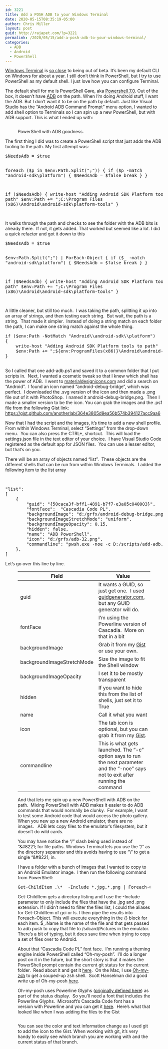```yaml
---
id: 3221
title: Add a POSH ADB to your Windows Terminal
date: 2020-05-15T08:35:19-05:00
author: Chris Miller
layout: post
guid: http://rajapet.com/?p=3221
permalink: /2020/05/15/add-a-posh-adb-to-your-windows-terminal/
categories:
  - ADB
  - Android
  - PowerShell
---
```

[Windows Terminal](https://www.microsoft.com/en-us/p/windows-terminal-preview/9n0dx20hk701?activetab=pivot:overviewtab) is [so close](https://devblogs.microsoft.com/commandline/windows-terminal-preview-v0-11-release/) to being out of beta. It&#8217;s been my default CLI on Windows for about a year. I still don&#8217;t think in PowerShell, but I try to use PowerShell as my default shell. I just love how you can configure Terminal.

The default shell for me is PowerShell <s>Core</s>, aka [Powershell 7.0](https://devblogs.microsoft.com/powershell/announcing-powershell-7-0/). Out of the box, it doesn&#8217;t have [ADB](https://developer.android.com/studio/command-line/adb) on the path. When I&#8217;m doing Android stuff, I want the ADB. But I don&#8217;t want it to be on the path by default. Just like Visual Studio has the &#8220;Android ADB Command Prompt&#8221; menu option, I wanted to add shell option to Terminals so I can spin up a new PowerShell, but with ADB support. This is what I ended up with:

<figure class="wp-block-image size-large">

<img src="https://i1.wp.com/photos.smugmug.com/Blog/n-zwT5d/2020/i-VkJnhDq/0/f4461e23/L/shellabd-L.png?w=680&#038;ssl=1" alt="" data-recalc-dims="1" /> <figcaption>PowerShell with ADB goodness.</figcaption></figure> 

The first thing I did was to create a PowerShell script that just adds the ADB tooling to the path. My first attempt was:

<div class="wp-block-syntaxhighlighter-code ">
  <pre class="brush: powershell; title: ; notranslate" title="">
$NeedsAdb = $true

foreach ($p in $env:Path.Split(";"))
{
    if ($p -match "android-sdk\\platform")
    {
        $NeedsAdb = $false
        break
    }
}

if ($NeedsAdb)
{
    write-host "Adding Android SDK Platform tools to path"
    $env:Path += ";C:\Program Files (x86)\Android\android-sdk\platform-tools"
}

</pre>
</div>

It walks through the path and checks to see the folder with the ADB bits is already there.&nbsp; If not, it gets added. That worked but seemed like a lot. I did a quick refactor and got it down to this

<div class="wp-block-syntaxhighlighter-code ">
  <pre class="brush: powershell; title: ; notranslate" title="">
$NeedsAdb = $true

$env:Path.Split(";") | ForEach-Object {
    if ($_ -match "android-sdk\\platform") {
        $NeedsAdb = $false
        break
    }
}

if ($NeedsAdb) {
    write-host "Adding Android SDK Platform tools to path"
    $env:Path += ";C:\Program Files (x86)\Android\android-sdk\platform-tools"
}

</pre>
</div>

A little cleaner, but still too much.&nbsp; I was taking the path, splitting it up into an array of strings, and then testing each string.&nbsp; But wait, the path is a string.&nbsp; That made it simpler.&nbsp; Instead of doing a string match on each folder the path, I can make one string match against the whole thing.

<div class="wp-block-syntaxhighlighter-code ">
  <pre class="brush: powershell; title: ; notranslate" title="">
if ($env:Path -NotMatch "Android\\android-sdk\\platform")
{
    write-host "Adding Android SDK Platform tools to path"
    $env:Path += ";${env:ProgramFiles(x86)}\Android\android-sdk\platform-tools"
}

</pre>
</div>

So I called that one add-adb.ps1 and saved it to a common folder that I put scripts in.  Next, I wanted a cosmetic tweak so that I knew which shell has the power of ADB.  I went to [materialdesignicons.com](http://materialdesignicons.com/) and did a search on &#8220;Android&#8221;.  I found an icon named &#8220;android-debug-bridge&#8221;, which was perfect.  I downloaded the .svg version of the icon and then made a .png file out of it with PhotoShop.  I named it android-debug-bridge.png.  Then I made a smaller version to be the icon. You can grab the images and the .ps1 file from the following Gist link: <https://gist.github.com/anotherlab/364e3805d9ea56b574b394127acc9aa6>

Now that I had the script and the images, it&#8217;s time to add a new shell profile.  From within Windows Terminal, select &#8220;Settings&#8221; from the drop-down menu.  You can also press the CTRL+, shortcut.  This will load the settings.json file in the text editor of your choice.  I have Visual Studio Code registered as the default app for JSON files.  You can use a lesser editor, but that&#8217;s on you.

There will be an array of objects named &#8220;list&#8221;.  These objects are the different shells that can be run from within Windows Terminals.  I added the following item to the list array

 

<div class="wp-block-syntaxhighlighter-code ">
  <pre class="brush: jscript; title: ; notranslate" title="">
"list":
&#91;
    {
        "guid": "{50caca3f-bff1-4891-b7f7-e3a05c040003}",
        "fontFace":  "Cascadia Code PL",
        "backgroundImage": "d:/grfx/android-debug-bridge.png",
        "backgroundImageStretchMode": "uniform",
        "backgroundImageOpacity": 0.15,
        "hidden": false,
        "name": "ADB PowerShell",
        "icon": "d:/grfx/adb-32.png",
        "commandline": "pwsh.exe -noe -c D:/scripts/add-adb.ps1"
    },
]
</pre>
</div>

Let&#8217;s go over this line by line.<figure class="wp-block-table">

| Field                                                                                                                                                     | Value                                                                                                                                                        |
| --------------------------------------------------------------------------------------------------------------------------------------------------------- | ------------------------------------------------------------------------------------------------------------------------------------------------------------ |
| guid                                                                                                                                                      | It wants a GUID, so just get one.&nbsp; I used [guidgenerator.com](https://www.guidgenerator.com/), but any GUID generator will do.                          |
| fontFace                                                                                                                                                  | I&#8217;m using the Powerline version of Cascadia.&nbsp; More on that in a bit                                                                               |
| backgroundImage                                                                                                                                           | Grab it from my [Gist](https://gist.github.com/anotherlab/364e3805d9ea56b574b394127acc9aa6#file-android-debug-bridge-png) or use your own.                   |
| backgroundImageStretchMode <span style="background-color: rgba(30, 30, 30, 0.2); font-family: inherit; font-size: inherit; font-weight: inherit;"></span> | Size the image to fit the Shell window                                                                                                                       |
| backgroundImageOpacity                                                                                                                                    | I set it to be mostly transparent                                                                                                                            |
| hidden                                                                                                                                                    | If you want to hide this from the list of shells, just set it to True                                                                                        |
| name                                                                                                                                                      | Call it what you want                                                                                                                                        |
| icon                                                                                                                                                      | The tab icon is optional, but you can grab it from my [Gist](https://gist.github.com/anotherlab/364e3805d9ea56b574b394127acc9aa6#file-adb-32-png).           |
| commandline                                                                                                                                               | This is what gets launched. The &#8220;-c&#8221; option says to run the next parameter and the &#8220;-noe&#8221; says not to exit after running the command |</figure> 

And that lets me spin up a new PowerShell with ADB on the path.&nbsp; Mixing PowerShell with ADB makes it easier to do ADB commands that would normally be clunky.&nbsp; For example, I want to test some Android code that would access the photo gallery.&nbsp; When you new up a new Android emulator, there are no images.&nbsp; &nbsp;ADB lets copy files to the emulator&#8217;s filesystem, but it doesn&#8217;t do wild cards. 

You may have notice the &#8220;/&#8221; slash being used instead of &#8220;\&#8221; for file paths. Windows Terminal lets you use the &#8220;/&#8221; as the directory separator and this avoids having to use &#8220;\\&#8221; to get a single &#8220;\&#8221; in.

I have a folder with a bunch of images that I wanted to copy to an Android Emulator image.&nbsp; I then run the following command from PowerShell:

<div class="wp-block-syntaxhighlighter-code ">
  <pre class="brush: powershell; title: ; notranslate" title="">
Get-ChildItem .\*  -Include *.jpg,*.png | Foreach-Object {adb push $_.Name /sdcard/Pictures}
</pre>
</div>

Get-ChildItem gets a directory listing and I use the -Include parameter to only include the files that have the .jpg and .png extension. If I didn&#8217;t need to filter the files list, I could the aliases for Get-ChildItem of gci or ls. I then pipe the results into Foreach-Object. This will execute everything in the {} block for each item. $_.Name is the name of the file and that gets passed to adb push to copy that file to /sdcard/Pictures in the emulator. There&#8217;s a bit of typing, but it does save time when trying to copy a set of files over to Android.

About that &#8220;Cascadia Code PL&#8221; font face.&nbsp; I&#8217;m running a theming engine inside PowerShell called &#8220;Oh-my-posh&#8221;.&nbsp; I&#8217;ll do a longer post on it in the future, but the short story is that it makes the PowerShell prompt contain the current git status for the current folder.&nbsp; Read about it and get it [here](https://github.com/JanDeDobbeleer/oh-my-posh).&nbsp; On the Mac, I use [Oh-my-zsh](https://ohmyz.sh/) to get a souped-up zsh shell.&nbsp; Scott Hanselman did a good write up of Oh-my-posh [here](https://www.hanselman.com/blog/HowToMakeAPrettyPromptInWindowsTerminalWithPowerlineNerdFontsCascadiaCodeWSLAndOhmyposh.aspx).

Oh-my-posh uses Powerline Glyphs ([originally defined here](https://github.com/powerline/powerline)) as part of the status display.&nbsp; So you&#8217;ll need a font that includes the Powerline Glyphs.&nbsp; Microsoft&#8217;s Cascadia Code font has a version with Powerline and you can get it [here](https://github.com/microsoft/cascadia-code/releases).&nbsp; Here&#8217;s what that looked like when I was adding the files to the Gist<figure class="wp-block-image">

<img src="https://i0.wp.com/photos.smugmug.com/Blog/n-zwT5d/2020/i-6GTWwch/0/f94c4d14/M/shellposh-M.png?w=680&#038;ssl=1" alt="" data-recalc-dims="1" /> </figure> 

You can see the color and text information change as I used git to add the icon to the Gist. When working with git, it&#8217;s very handy to easily see which branch you are working with and the current status of that branch.